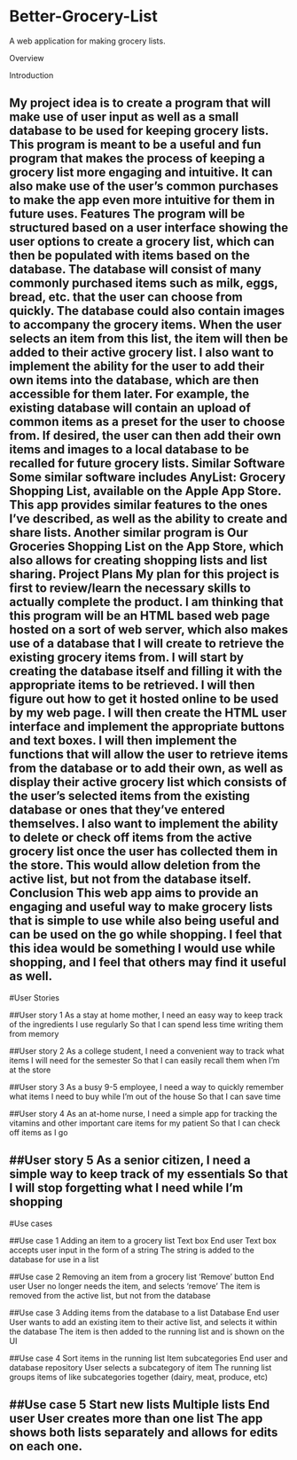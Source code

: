 # Better-Grocery-List
A web application for making grocery lists.

Overview

Introduction

My project idea is to create a program that will make use of user input as well as a small database to be used for keeping grocery lists. This program is meant to be a useful and fun program that makes the process of keeping a grocery list more engaging and intuitive. It can also make use of the user’s common purchases to make the app even more intuitive for them in future uses.
Features
	The program will be structured based on a user interface showing the user options to create a grocery list, which can then be populated with items based on the database. The database will consist of many commonly purchased items such as milk, eggs, bread, etc. that the user can choose from quickly. The database could also contain images to accompany the grocery items. When the user selects an item from this list, the item will then be added to their active grocery list.
	I also want to implement the ability for the user to add their own items into the database, which are then accessible for them later. For example, the existing database will contain an upload of common items as a preset for the user to choose from. If desired, the user can then add their own items and images to a local database to be recalled for future grocery lists.
	Similar Software
	Some similar software includes AnyList: Grocery Shopping List, available on the Apple App Store. This app provides similar features to the ones I’ve described, as well as the ability to create and share lists. Another similar program is Our Groceries Shopping List on the App Store, which also allows for creating shopping lists and list sharing.
	Project Plans
	My plan for this project is first to review/learn the necessary skills to actually complete the product. I am thinking that this program will be an HTML based web page hosted on a sort of web server, which also makes use of a database that I will create to retrieve the existing grocery items from.
	I will start by creating the database itself and filling it with the appropriate items to be retrieved. I will then figure out how to get it hosted online to be used by my web page. I will then create the HTML user interface and implement the appropriate buttons and text boxes. I will then implement the functions that will allow the user to retrieve items from the database or to add their own, as well as display their active grocery list which consists of the user’s selected items from the existing database or ones that they’ve entered themselves.
	I also want to implement the ability to delete or check off items from the active grocery list once the user has collected them in the store. This would allow deletion from the active list, but not from the database itself.
	Conclusion
This web app aims to provide an engaging and useful way to make grocery lists that is simple to use while also being useful and can be used on the go while shopping. I feel that this idea would be something I would use while shopping, and I feel that others may find it useful as well.
-------
#User Stories

##User story 1
As a stay at home mother,
I need an easy way to keep track of the ingredients I use regularly
So that I can spend less time writing them from memory

##User story 2
As a college student,
I need a convenient way to track what items I will need for the semester
So that I can easily recall them when I’m at the store

##User story 3
As a busy 9-5 employee,
I need a way to quickly remember what items I need to buy while I’m out of the house
So that I can save time

##User story 4
As an at-home nurse,
I need a simple app for tracking the vitamins and other important care items for my patient
So that I can check off items as I go

##User story 5
As a senior citizen,
I need a simple way to keep track of my essentials
So that I will stop forgetting what I need while I’m shopping
-------

#Use cases

##Use case 1
Adding an item to a grocery list
Text box
End user
Text box accepts user input in the form of a string
The string is added to the database for use in a list

##Use case 2
Removing an item from a grocery list
‘Remove’ button
End user
User no longer needs the item, and selects ‘remove’
The item is removed from the active list, but not from the database

##Use case 3
Adding items from the database to a list
Database
End user
User wants to add an existing item to their active list, and selects it within the database
The item is then added to the running list and is shown on the UI

##Use case 4
Sort items in the running list
Item subcategories
End user and database repository
User selects a subcategory of item
The running list groups items of like subcategories together (dairy, meat, produce, etc)

##Use case 5
Start new lists
Multiple lists
End user
User creates more than one list
The app shows both lists separately and allows for edits on each one.
-------


